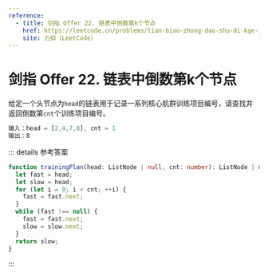 ```yaml
---
reference:
  - title: 剑指 Offer 22. 链表中倒数第k个节点
    href: https://leetcode.cn/problems/lian-biao-zhong-dao-shu-di-kge-jie-dian-lcof
    site: 力扣（LeetCode）
---
```


# 剑指 Offer 22. 链表中倒数第k个节点

给定一个头节点为`head`的链表用于记录一系列核心肌群训练项目编号，请查找并返回倒数第`cnt`个训练项目编号。

```js
输入：head = [2,4,7,8], cnt = 1
输出：8
```

::: details 参考答案

```ts
function trainingPlan(head: ListNode | null, cnt: number): ListNode | null {
  let fast = head;
  let slow = head;
  for (let i = 0; i < cnt; ++i) {
    fast = fast.next;
  }
  while (fast !== null) {
    fast = fast.next;
    slow = slow.next;
  }
  return slow;
}
```

:::
